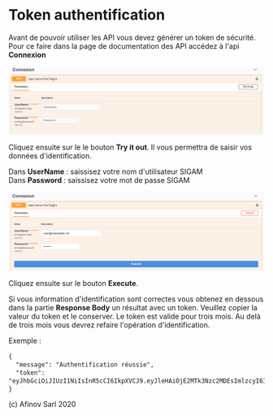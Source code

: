 # Token authentification

Avant de pouvoir utiliser les API vous devez générer un token de sécurité. Pour ce faire dans la page de documentation des API accédez à l'api **Connexion**

![](<.gitbook/assets/image (12).png>)

Cliquez ensuite sur le le bouton **Try it out**. Il vous permettra de saisir vos données d'identification.

Dans **UserName** : saissisez votre nom d'utilisateur SIGAM\
Dans **Password** : saissisez votre mot de passe SIGAM

![](<.gitbook/assets/image (8).png>)

Cliquez ensuite sur le bouton **Execute**.

Si vous information d'identification sont correctes vous obtenez en dessous dans la partie **Response Body** un résultat avec un token. Veuillez copier la valeur du token et le conserver. Le token est valide pour trois mois. Au delà de trois mois vous devrez refaire l'opération d'identification.

Exemple :

```
{
  "message": "Authentification réussie",
  "token": "eyJhbGciOiJIUzI1NiIsInR5cCI6IkpXVCJ9.eyJleHAiOjE2MTk3Nzc2MDEsImlzcyI6Ik"
}
```

(c) Afinov Sarl 2020
